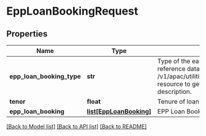 # EppLoanBookingRequest

## Properties
Name | Type | Description | Notes
------------ | ------------- | ------------- | -------------
**epp_loan_booking_type** | **str** | Type of the easy payment plan loan booking.This is a reference data field. Please use /v1/apac/utilities/referenceData/{eppLoanBookingType} resource to get possible value of this field with description. | 
**tenor** | **float** | Tenure of loan in months. | 
**epp_loan_booking** | [**list[EppLoanBooking]**](EppLoanBooking.md) | EPP Loan Booking Pre-process | 

[[Back to Model list]](../README.md#documentation-for-models) [[Back to API list]](../README.md#documentation-for-api-endpoints) [[Back to README]](../README.md)

